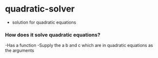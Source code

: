 # quadratic-solver
- solution for quadratic equations
### How does it solve quadratic equations? 
-Has a function 
-Supply the a b and c which are in quadratic equations as the arguments
